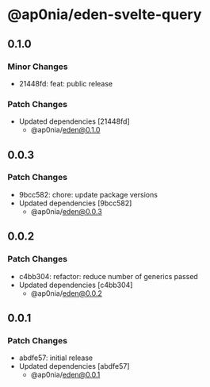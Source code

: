 # @ap0nia/eden-svelte-query

## 0.1.0

### Minor Changes

- 21448fd: feat: public release

### Patch Changes

- Updated dependencies [21448fd]
  - @ap0nia/eden@0.1.0

## 0.0.3

### Patch Changes

- 9bcc582: chore: update package versions
- Updated dependencies [9bcc582]
  - @ap0nia/eden@0.0.3

## 0.0.2

### Patch Changes

- c4bb304: refactor: reduce number of generics passed
- Updated dependencies [c4bb304]
  - @ap0nia/eden@0.0.2

## 0.0.1

### Patch Changes

- abdfe57: initial release
- Updated dependencies [abdfe57]
  - @ap0nia/eden@0.0.1
